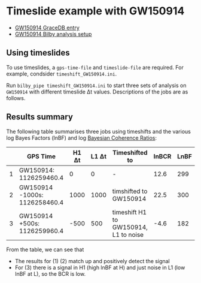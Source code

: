 # Timeslide example with GW150914

- [GW150914 GraceDB entry](https://gracedb.ligo.org/events/G184098)
- [GW150914 Bilby analysis setup](https://git.ligo.org/lscsoft/bilby/blob/master/examples/gw_examples/data_examples/GW150914_advanced.py)

## Using timeslides 
To use timeslides, a `gps-time-file` and `timeslide-file` are required. For example, condsider `timeshift_GW150914.ini`.

Run `bilby_pipe timeshift_GW150914.ini` to start three sets of analysis on `GW150914` with different timeslide Δt values. Descriptions of the jobs are as follows. 


## Results summary
The following table summarises three jobs using timeshifts and the various log Bayes Factors (lnBF) and log [Bayesian Coherence Ratios](https://arxiv.org/abs/arXiv:1803.09783): 

|   	| GPS Time                      	| H1 Δt 	| L1 Δt 	| Timeshifted to                        	| lnBCR 	| LnBF 	| H1 LnBF 	| L1 LnBF 	|
|---	|-------------------------------	|-------	|-------	|---------------------------------------	|-------	|------	|--------	|--------	|
| 1 	| GW150914: 1126259460.4        	| 0     	| 0     	| -                                     	| 12.6  	| 299  	| 191    	| 90     	|
| 2 	| GW150914 -1000s: 1126258460.4 	| 1000  	| 1000  	| timshifted to GW150914                	| 22.5   	| 300  	| 193    	| 84     	|
| 3 	| GW150914 +500s: 1126259960.4  	| -500  	| 500   	| timeshift H1 to GW150914, L1 to noise 	| -4.6  	| 182  	| 199    	| -0.02    	|


From the table, we can see that 
- The results for (1) (2) match up and positively detect the signal
- For (3) there is a signal in H1 (high lnBF at H) and just noise in L1 (low lnBF at L), so the BCR is low.
